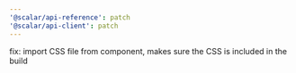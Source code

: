 ```yaml
---
'@scalar/api-reference': patch
'@scalar/api-client': patch
---
```


fix: import CSS file from component, makes sure the CSS is included in the build
